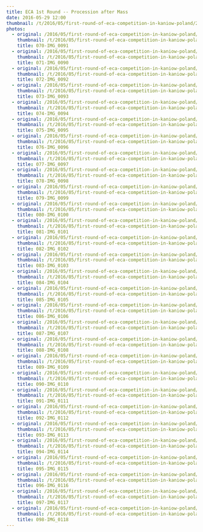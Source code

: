 ```yaml
---
title: ECA 1st Round -- Procession after Mass
date: 2016-05-29 12:00
thumbnail: /t/2016/05/first-round-of-eca-competition-in-kaniow-poland/25-05-2016-procession-after-mass/070-img_0091.jpg
photos:
  - original: /2016/05/first-round-of-eca-competition-in-kaniow-poland/25-05-2016-procession-after-mass/070-img_0091.jpg
    thumbnail: /t/2016/05/first-round-of-eca-competition-in-kaniow-poland/25-05-2016-procession-after-mass/070-img_0091.jpg
    title: 070-IMG_0091
  - original: /2016/05/first-round-of-eca-competition-in-kaniow-poland/25-05-2016-procession-after-mass/071-img_0090.jpg
    thumbnail: /t/2016/05/first-round-of-eca-competition-in-kaniow-poland/25-05-2016-procession-after-mass/071-img_0090.jpg
    title: 071-IMG_0090
  - original: /2016/05/first-round-of-eca-competition-in-kaniow-poland/25-05-2016-procession-after-mass/072-img_0092.jpg
    thumbnail: /t/2016/05/first-round-of-eca-competition-in-kaniow-poland/25-05-2016-procession-after-mass/072-img_0092.jpg
    title: 072-IMG_0092
  - original: /2016/05/first-round-of-eca-competition-in-kaniow-poland/25-05-2016-procession-after-mass/073-img_0093.jpg
    thumbnail: /t/2016/05/first-round-of-eca-competition-in-kaniow-poland/25-05-2016-procession-after-mass/073-img_0093.jpg
    title: 073-IMG_0093
  - original: /2016/05/first-round-of-eca-competition-in-kaniow-poland/25-05-2016-procession-after-mass/074-img_0094.jpg
    thumbnail: /t/2016/05/first-round-of-eca-competition-in-kaniow-poland/25-05-2016-procession-after-mass/074-img_0094.jpg
    title: 074-IMG_0094
  - original: /2016/05/first-round-of-eca-competition-in-kaniow-poland/25-05-2016-procession-after-mass/075-img_0095.jpg
    thumbnail: /t/2016/05/first-round-of-eca-competition-in-kaniow-poland/25-05-2016-procession-after-mass/075-img_0095.jpg
    title: 075-IMG_0095
  - original: /2016/05/first-round-of-eca-competition-in-kaniow-poland/26-05-2016-procession-after-mass/076-img_0096.jpg
    thumbnail: /t/2016/05/first-round-of-eca-competition-in-kaniow-poland/26-05-2016-procession-after-mass/076-img_0096.jpg
    title: 076-IMG_0096
  - original: /2016/05/first-round-of-eca-competition-in-kaniow-poland/25-05-2016-procession-after-mass/077-img_0097.jpg
    thumbnail: /t/2016/05/first-round-of-eca-competition-in-kaniow-poland/25-05-2016-procession-after-mass/077-img_0097.jpg
    title: 077-IMG_0097
  - original: /2016/05/first-round-of-eca-competition-in-kaniow-poland/25-05-2016-procession-after-mass/078-img_0098.jpg
    thumbnail: /t/2016/05/first-round-of-eca-competition-in-kaniow-poland/25-05-2016-procession-after-mass/078-img_0098.jpg
    title: 078-IMG_0098
  - original: /2016/05/first-round-of-eca-competition-in-kaniow-poland/25-05-2016-procession-after-mass/079-img_0099.jpg
    thumbnail: /t/2016/05/first-round-of-eca-competition-in-kaniow-poland/25-05-2016-procession-after-mass/079-img_0099.jpg
    title: 079-IMG_0099
  - original: /2016/05/first-round-of-eca-competition-in-kaniow-poland/25-05-2016-procession-after-mass/080-img_0100.jpg
    thumbnail: /t/2016/05/first-round-of-eca-competition-in-kaniow-poland/25-05-2016-procession-after-mass/080-img_0100.jpg
    title: 080-IMG_0100
  - original: /2016/05/first-round-of-eca-competition-in-kaniow-poland/25-05-2016-procession-after-mass/081-img_0101.jpg
    thumbnail: /t/2016/05/first-round-of-eca-competition-in-kaniow-poland/25-05-2016-procession-after-mass/081-img_0101.jpg
    title: 081-IMG_0101
  - original: /2016/05/first-round-of-eca-competition-in-kaniow-poland/25-05-2016-procession-after-mass/082-img_0102.jpg
    thumbnail: /t/2016/05/first-round-of-eca-competition-in-kaniow-poland/25-05-2016-procession-after-mass/082-img_0102.jpg
    title: 082-IMG_0102
  - original: /2016/05/first-round-of-eca-competition-in-kaniow-poland/25-05-2016-procession-after-mass/083-img_0103.jpg
    thumbnail: /t/2016/05/first-round-of-eca-competition-in-kaniow-poland/25-05-2016-procession-after-mass/083-img_0103.jpg
    title: 083-IMG_0103
  - original: /2016/05/first-round-of-eca-competition-in-kaniow-poland/25-05-2016-procession-after-mass/084-img_0104.jpg
    thumbnail: /t/2016/05/first-round-of-eca-competition-in-kaniow-poland/25-05-2016-procession-after-mass/084-img_0104.jpg
    title: 084-IMG_0104
  - original: /2016/05/first-round-of-eca-competition-in-kaniow-poland/25-05-2016-procession-after-mass/085-img_0105.jpg
    thumbnail: /t/2016/05/first-round-of-eca-competition-in-kaniow-poland/25-05-2016-procession-after-mass/085-img_0105.jpg
    title: 085-IMG_0105
  - original: /2016/05/first-round-of-eca-competition-in-kaniow-poland/25-05-2016-procession-after-mass/086-img_0106.jpg
    thumbnail: /t/2016/05/first-round-of-eca-competition-in-kaniow-poland/25-05-2016-procession-after-mass/086-img_0106.jpg
    title: 086-IMG_0106
  - original: /2016/05/first-round-of-eca-competition-in-kaniow-poland/25-05-2016-procession-after-mass/087-img_0107.jpg
    thumbnail: /t/2016/05/first-round-of-eca-competition-in-kaniow-poland/25-05-2016-procession-after-mass/087-img_0107.jpg
    title: 087-IMG_0107
  - original: /2016/05/first-round-of-eca-competition-in-kaniow-poland/26-05-2016-procession-after-mass/088-img_0108.jpg
    thumbnail: /t/2016/05/first-round-of-eca-competition-in-kaniow-poland/26-05-2016-procession-after-mass/088-img_0108.jpg
    title: 088-IMG_0108
  - original: /2016/05/first-round-of-eca-competition-in-kaniow-poland/25-05-2016-procession-after-mass/089-img_0109.jpg
    thumbnail: /t/2016/05/first-round-of-eca-competition-in-kaniow-poland/25-05-2016-procession-after-mass/089-img_0109.jpg
    title: 089-IMG_0109
  - original: /2016/05/first-round-of-eca-competition-in-kaniow-poland/25-05-2016-procession-after-mass/090-img_0110.jpg
    thumbnail: /t/2016/05/first-round-of-eca-competition-in-kaniow-poland/25-05-2016-procession-after-mass/090-img_0110.jpg
    title: 090-IMG_0110
  - original: /2016/05/first-round-of-eca-competition-in-kaniow-poland/25-05-2016-procession-after-mass/091-img_0111.jpg
    thumbnail: /t/2016/05/first-round-of-eca-competition-in-kaniow-poland/25-05-2016-procession-after-mass/091-img_0111.jpg
    title: 091-IMG_0111
  - original: /2016/05/first-round-of-eca-competition-in-kaniow-poland/25-05-2016-procession-after-mass/092-img_0112.jpg
    thumbnail: /t/2016/05/first-round-of-eca-competition-in-kaniow-poland/25-05-2016-procession-after-mass/092-img_0112.jpg
    title: 092-IMG_0112
  - original: /2016/05/first-round-of-eca-competition-in-kaniow-poland/25-05-2016-procession-after-mass/093-img_0113.jpg
    thumbnail: /t/2016/05/first-round-of-eca-competition-in-kaniow-poland/25-05-2016-procession-after-mass/093-img_0113.jpg
    title: 093-IMG_0113
  - original: /2016/05/first-round-of-eca-competition-in-kaniow-poland/25-05-2016-procession-after-mass/094-img_0114.jpg
    thumbnail: /t/2016/05/first-round-of-eca-competition-in-kaniow-poland/25-05-2016-procession-after-mass/094-img_0114.jpg
    title: 094-IMG_0114
  - original: /2016/05/first-round-of-eca-competition-in-kaniow-poland/25-05-2016-procession-after-mass/095-img_0115.jpg
    thumbnail: /t/2016/05/first-round-of-eca-competition-in-kaniow-poland/25-05-2016-procession-after-mass/095-img_0115.jpg
    title: 095-IMG_0115
  - original: /2016/05/first-round-of-eca-competition-in-kaniow-poland/25-05-2016-procession-after-mass/096-img_0116.jpg
    thumbnail: /t/2016/05/first-round-of-eca-competition-in-kaniow-poland/25-05-2016-procession-after-mass/096-img_0116.jpg
    title: 096-IMG_0116
  - original: /2016/05/first-round-of-eca-competition-in-kaniow-poland/25-05-2016-procession-after-mass/097-img_0117.jpg
    thumbnail: /t/2016/05/first-round-of-eca-competition-in-kaniow-poland/25-05-2016-procession-after-mass/097-img_0117.jpg
    title: 097-IMG_0117
  - original: /2016/05/first-round-of-eca-competition-in-kaniow-poland/25-05-2016-procession-after-mass/098-img_0118.jpg
    thumbnail: /t/2016/05/first-round-of-eca-competition-in-kaniow-poland/25-05-2016-procession-after-mass/098-img_0118.jpg
    title: 098-IMG_0118
---
```

